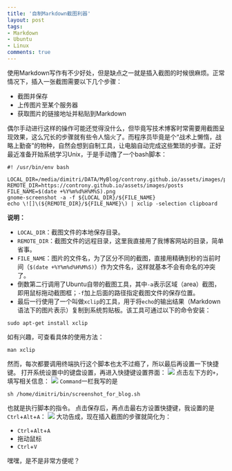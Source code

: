 ```yaml
---
title: '自制Markdown截图利器'
layout: post
tags:
- Markdown
- Ubuntu
- Linux
comments: true
---
```


使用Markdown写作有不少好处，但是缺点之一就是插入截图的时候很麻烦。正常情况下，插入一张截图需要以下几个步骤：

- 截图并保存
- 上传图片至某个服务器
- 获取图片的链接地址并粘贴到Markdown

偶尔手动进行这样的操作可能还觉得没什么，但毕竟写技术博客时常需要用截图呈现效果，这么冗长的步骤就有些令人恼火了。而程序员毕竟是个“战术上懒惰，战略上勤奋”的物种，自然会想到自制工具，让电脑自动完成这些繁琐的步骤。正好最近准备开始系统学习Unix，于是手动撸了一个bash脚本：
```
#! /usr/bin/env bash

LOCAL_DIR=/media/dimitri/DATA/MyBlog/controny.github.io/assets/images/posts
REMOTE_DIR=https://controny.github.io/assets/images/posts
FILE_NAME=$(date +%Y%m%d%H%M%S).png
gnome-screenshot -a -f ${LOCAL_DIR}/${FILE_NAME}
echo \![]\(${REMOTE_DIR}/${FILE_NAME}\) | xclip -selection clipboard
```

**说明：**

- `LOCAL_DIR`：截图文件的本地保存目录。
- `REMOTE_DIR`：截图文件的远程目录，这里我直接用了我博客网站的目录，简单省事。
- `FILE_NAME`：图片的文件名，为了区分不同的截图，直接用精确到秒的当前时间（`$(date +%Y%m%d%H%M%S)`）作为文件名，这样就基本不会有命名的冲突了。
- 倒数第二行调用了Ubuntu自带的截图工具，其中`-a`表示区域（area）截图，即用鼠标拖动截图框；`-f`加上后面的路径指定截图文件的保存位置。
- 最后一行使用了一个叫做`xclip`的工具，用于将`echo`的输出结果（Markdown语法下的图片表示）复制到系统剪贴板。该工具可通过以下的命令安装：
```
sudo apt-get install xclip
```
如有兴趣，可查看具体的使用方法：
```
man xclip
```

然而，每次都要调用终端执行这个脚本也太不过瘾了，所以最后再设置一下快捷键。
打开系统设置中的键盘设置，再进入快捷键设置界面：
![](https://controny.github.io/assets/images/posts/20171127220557.png)
点击左下方的`+`，填写相关信息：
![](https://controny.github.io/assets/images/posts/20171127220747.png)
`Command`一栏我写的是
```
sh /home/dimitri/bin/screenshot_for_blog.sh
```
也就是执行脚本的指令。
点击保存后，再点击最右方设置快捷键，我设置的是`Ctrl`+`Alt`+`A`：
![](https://controny.github.io/assets/images/posts/20171127221122.png)
大功告成，现在插入截图的步骤就简化为：

- `Ctrl`+`Alt`+`A`
- 拖动鼠标
- `Ctrl`+`V`

嘿嘿，是不是非常方便呢？